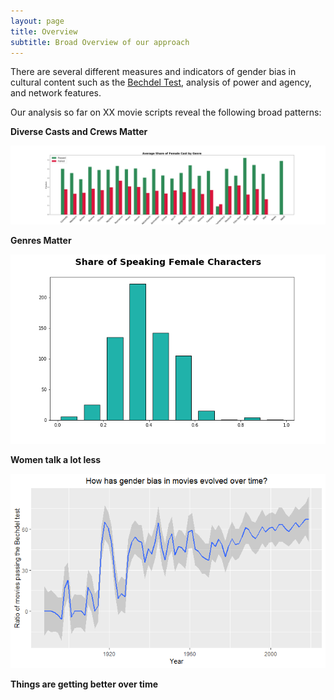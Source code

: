 ```yaml
---
layout: page
title: Overview
subtitle: Broad Overview of our approach
---
```


There are several different measures and indicators of gender bias in cultural content such as the [Bechdel Test](), analysis of power and agency, and network features.


Our analysis so far on XX movie scripts reveal the following broad patterns:



**Diverse Casts and Crews Matter**

![genres](images/cast_genre.png)

**Genres Matter**

![genres](images/character_ratio.png)

**Women talk a lot less**

![genres](images/temporal_all.png)

**Things are getting better over time**

